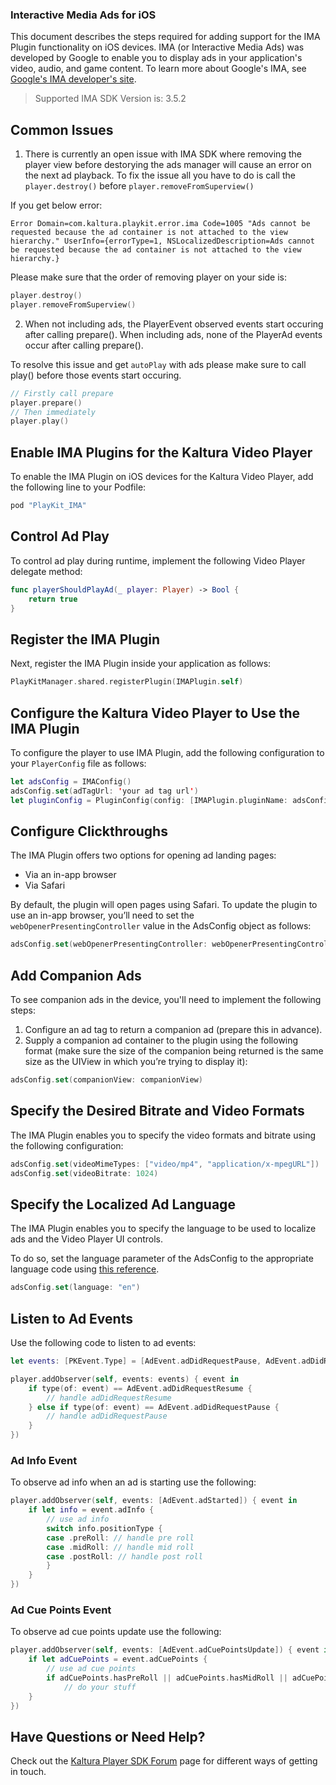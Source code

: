 ### Interactive Media Ads for iOS

This document describes the steps required for adding support for the IMA Plugin functionality on iOS devices. IMA (or Interactive Media Ads) was developed by Google to enable you to display ads in your application's video, audio, and game content. To learn more about Google's IMA, see [Google's IMA developer's site](https://developers.google.com/interactive-media-ads/).

> Supported IMA SDK Version is: 3.5.2

## Common Issues

1. There is currently an open issue with IMA SDK where removing the player view before destorying the ads manager will cause an error on the next ad playback. To fix the issue all you have to do is call the `player.destroy()` before `player.removeFromSuperview()`

If you get below error:

```
Error Domain=com.kaltura.playkit.error.ima Code=1005 "Ads cannot be requested because the ad container is not attached to the view hierarchy." UserInfo={errorType=1, NSLocalizedDescription=Ads cannot be requested because the ad container is not attached to the view hierarchy.}
```

Please make sure that the order of removing player on your side is:

```swift
player.destroy()
player.removeFromSuperview()
```

2. When not including ads, the PlayerEvent observed events start occuring after calling prepare().
When including ads, none of the PlayerAd events occur after calling prepare().  

To resolve this issue and get `autoPlay` with ads please make sure to call play() before those events start occuring.

```swift
// Firstly call prepare
player.prepare()
// Then immediately 
player.play()
```

## Enable IMA Plugins for the Kaltura Video Player  

To enable the IMA Plugin on iOS devices for the Kaltura Video Player, add the following line to your Podfile: 

```ruby
pod "PlayKit_IMA"
```

## Control Ad Play

To control ad play during runtime, implement the following Video Player delegate method:

```swift
func playerShouldPlayAd(_ player: Player) -> Bool {
    return true
}
```  

## Register the IMA Plugin  

Next, register the IMA Plugin inside your application as follows:

```swift
PlayKitManager.shared.registerPlugin(IMAPlugin.self)
```

## Configure the Kaltura Video Player to Use the IMA Plugin  

To configure the player to use IMA Plugin, add the following configuration to your `PlayerConfig` file as follows:

```swift
let adsConfig = IMAConfig()
adsConfig.set(adTagUrl: 'your ad tag url')
let pluginConfig = PluginConfig(config: [IMAPlugin.pluginName: adsConfig])
```

## Configure Clickthroughs 

The IMA Plugin offers two options for opening ad landing pages:

* Via an in-app browser
* Via Safari 

By default, the plugin will open pages using Safari. To update the plugin to use an in-app browser, you’ll need to set the `webOpenerPresentingController` value in the AdsConfig object as follows:

```swift
adsConfig.set(webOpenerPresentingController: webOpenerPresentingController)
```

## Add Companion Ads

To see companion ads in the device, you'll need to implement the following steps: 

1. Configure an ad tag to return a companion ad (prepare this in advance).
2. Supply a companion ad container to the plugin using the following format (make sure the size of the companion being returned is the same size as the UIView in which you’re trying to display it):

```swift
adsConfig.set(companionView: companionView)
```

## Specify the Desired Bitrate and Video Formats

The IMA Plugin enables you to specify the video formats and bitrate using the following configuration:

```swift
adsConfig.set(videoMimeTypes: ["video/mp4", "application/x-mpegURL"])
adsConfig.set(videoBitrate: 1024)
```

## Specify the Localized Ad Language

The IMA Plugin enables you to specify the language to be used to localize ads and the Video Player UI controls. 

To do so, set the language parameter of the AdsConfig to the appropriate language code using [this reference](https://developers.google.com/interactive-media-ads/docs/sdks/ios/ads#languagecodes).

```swift
adsConfig.set(language: "en")
```

## Listen to Ad Events  

Use the following code to listen to ad events:

```swift
let events: [PKEvent.Type] = [AdEvent.adDidRequestPause, AdEvent.adDidRequestResume]

player.addObserver(self, events: events) { event in
    if type(of: event) == AdEvent.adDidRequestResume {
        // handle adDidRequestResume
    } else if type(of: event) == AdEvent.adDidRequestPause {
        // handle adDidRequestPause
    }
})
```

### Ad Info Event

To observe ad info when an ad is starting use the following:

```swift
player.addObserver(self, events: [AdEvent.adStarted]) { event in
    if let info = event.adInfo {
        // use ad info
        switch info.positionType {
        case .preRoll: // handle pre roll
        case .midRoll: // handle mid roll
        case .postRoll: // handle post roll
        }
    }
})
```

### Ad Cue Points Event

To observe ad cue points update use the following:

```swift
player.addObserver(self, events: [AdEvent.adCuePointsUpdate]) { event in
    if let adCuePoints = event.adCuePoints {
        // use ad cue points
        if adCuePoints.hasPreRoll || adCuePoints.hasMidRoll || adCuePoints.hasPostRoll {
            // do your stuff
    }
})
```

## Have Questions or Need Help?

Check out the [Kaltura Player SDK Forum](https://forum.kaltura.org/c/playkit) page for different ways of getting in touch.
